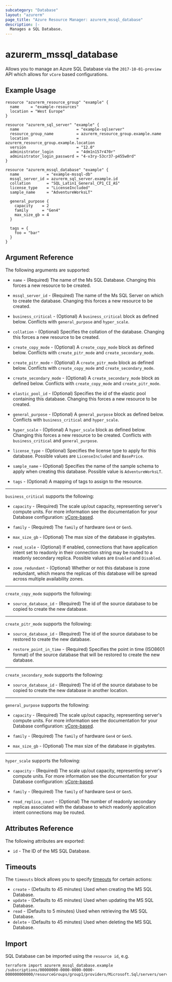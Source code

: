 ```yaml
---
subcategory: "Database"
layout: "azurerm"
page_title: "Azure Resource Manager: azurerm_mssql_database"
description: |-
  Manages a SQL Database.
---
```


# azurerm_mssql_database

Allows you to manage an Azure SQL Database via the `2017-10-01-preview` API which allows for `vCore` based configurations.

## Example Usage

```hcl
resource "azurerm_resource_group" "example" {
  name     = "example-resources"
  location = "West Europe"
}

resource "azurerm_sql_server" "example" {
  name                         = "example-sqlserver"
  resource_group_name          = azurerm_resource_group.example.name
  location                     = azurerm_resource_group.example.location
  version                      = "12.0"
  administrator_login          = "4dm1n157r470r"
  administrator_login_password = "4-v3ry-53cr37-p455w0rd"
}

resource "azurerm_mssql_database" "example" {
  name            = "example-mssql-db"
  mssql_server_id = azurerm_sql_server.example.id
  collation       = "SQL_Latin1_General_CP1_CI_AS"
  license_type    = "LicenseIncluded"
  sample_name     = "AdventureWorksLT"

  general_purpose {
    capacity    = 2
    family      = "Gen4"
    max_size_gb = 4
  }

  tags = {
    foo = "bar"
  }
}
```

## Argument Reference

The following arguments are supported:

* `name` - (Required) The name of the Ms SQL Database. Changing this forces a new resource to be created.

* `mssql_server_id` - (Required) The name of the Ms SQL Server on which to create the database. Changing this forces a new resource to be created.

* `business_critical` - (Optional) A `business_critical` block as defined below. Conflicts with `general_purpose` and `hyper_scale`.

* `collation` - (Optional) Specifies the collation of the database. Changing this forces a new resource to be created.

* `create_copy_mode` - (Optional) A `create_copy_mode` block as defined below. Conflicts with `create_pitr_mode` and `create_secondary_mode`.

* `create_pitr_mode` - (Optional) A `create_pitr_mode` block as defined below. Conflicts with `create_copy_mode` and `create_secondary_mode`.

* `create_secondary_mode` - (Optional) A `create_secondary_mode` block as defined below. Conflicts with `create_copy_mode` and `create_pitr_mode`.

* `elastic_pool_id` - (Optional) Specifies the id of the elastic pool containing this database. Changing this forces a new resource to be created.

* `general_purpose` - (Optional) A `general_purpose` block as defined below. Conflicts with `business_critical` and `hyper_scale`.

* `hyper_scale` - (Optional) A `hyper_scale` block as defined below. Changing this forces a new resource to be created. Conflicts with `business_critical` and `general_purpose`.

* `license_type` - (Optional) Specifies the license type to apply for this database. Possible values are `LicenseIncluded` and `BasePrice`.

* `sample_name` - (Optional) Specifies the name of the sample schema to apply when creating this database. Possible value is `AdventureWorksLT`.

* `tags` - (Optional) A mapping of tags to assign to the resource.

---
`business_critical` supports the following:

* `capacity` - (Required) The scale up/out capacity, representing server's compute units. For more information see the documentation for your Database configuration: [vCore-based](https://docs.microsoft.com/en-us/azure/sql-database/sql-database-service-tiers-vcore).

* `family` - (Required) The `family` of hardware `Gen4` or `Gen5`.

* `max_size_gb` - (Optional) The max size of the database in gigabytes.

* `read_scale` - (Optional) If enabled, connections that have application intent set to readonly in their connection string may be routed to a readonly secondary replica. Possible values are `Enabled` and `Disabled`.

* `zone_redundant` - (Optional) Whether or not this database is zone redundant, which means the replicas of this database will be spread across multiple availability zones.

---
`create_copy_mode` supports the following:

* `source_database_id` - (Required) The id of the source database to be copied to create the new database.

---
`create_pitr_mode` supports the following:

* `source_database_id` - (Required) The id of the source database to be restored to create the new database.

* `restore_point_in_time` - (Required) Specifies the point in time (ISO8601 format) of the source database that will be restored to create the new database.

---
`create_secondary_mode` supports the following:

* `source_database_id` - (Required) The id of the source database to be copied to create the new database in another location.

---
`general_purpose` supports the following:

* `capacity` - (Required) The scale up/out capacity, representing server's compute units. For more information see the documentation for your Database configuration: [vCore-based](https://docs.microsoft.com/en-us/azure/sql-database/sql-database-service-tiers-vcore).

* `family` - (Required) The `family` of hardware `Gen4` or `Gen5`.

* `max_size_gb` - (Optional) The max size of the database in gigabytes.

---
`hyper_scale` supports the following:

* `capacity` - (Required) The scale up/out capacity, representing server's compute units. For more information see the documentation for your Database configuration: [vCore-based](https://docs.microsoft.com/en-us/azure/sql-database/sql-database-service-tiers-vcore).

* `family` - (Required) The `family` of hardware `Gen4` or `Gen5`.

* `read_replica_count` - (Optional) The number of readonly secondary replicas associated with the database to which readonly application intent connections may be routed. 


## Attributes Reference

The following attributes are exported:

* `id` - The ID of the MS SQL Database.

## Timeouts

The `timeouts` block allows you to specify [timeouts](https://www.terraform.io/docs/configuration/resources.html#timeouts) for certain actions:

* `create` - (Defaults to 45 minutes) Used when creating the MS SQL Database.
* `update` - (Defaults to 45 minutes) Used when updating the MS SQL Database.
* `read` - (Defaults to 5 minutes) Used when retrieving the MS SQL Database.
* `delete` - (Defaults to 45 minutes) Used when deleting the MS SQL Database.

## Import

SQL Database can be imported using the `resource id`, e.g.

```shell
terraform import azurerm_mssql_database.example /subscriptions/00000000-0000-0000-0000-000000000000/resourceGroups/group1/providers/Microsoft.Sql/servers/server1/databases/example1
```
